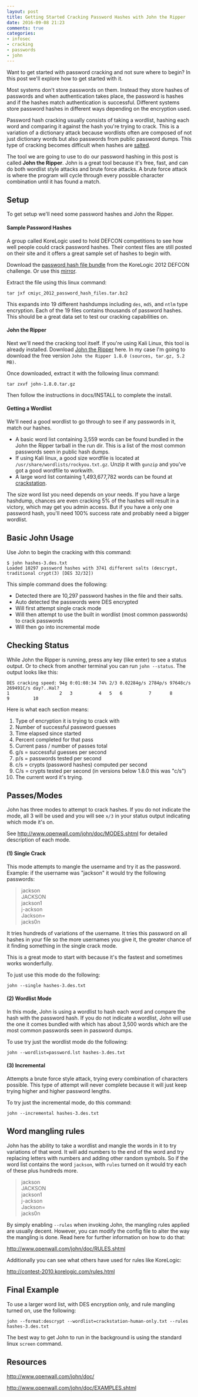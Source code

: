 ```yaml
---
layout: post
title: Getting Started Cracking Password Hashes with John the Ripper
date: 2016-09-08 21:23
comments: true
categories:
- infosec
- cracking
- passwords
- john
---
```

Want to get started with password cracking and not sure where to begin? In this post we'll explore how to get started with it.

Most systems don't store passwords on them. Instead they store hashes of passwords and when authentication takes place, the password is hashes and if the hashes match authentication is successful. Different systems store password hashes in different ways depending on the encryption used. 

Password hash cracking usually consists of taking a wordlist, hashing each word and comparing it against the hash you're trying to crack. This is a variation of a dictionary attack because wordlists often are composed of not just dictionary words but also passwords from public password dumps. This type of cracking becomes difficult when hashes are [salted](https://en.wikipedia.org/wiki/Salt_(cryptography)).

The tool we are going to use to do our password hashing in this post is called **John the Ripper**. John is a great tool because it's free, fast, and can do both wordlist style attacks and brute force attacks. A brute force attack is where the program will cycle through every possible character combination until it has found a match.

## Setup

To get setup we'll need some password hashes and John the Ripper.

#### Sample Password Hashes

A group called KoreLogic used to hold DEFCON competitions to see how well people could crack password hashes. Their contest files are still posted on their site and it offers a great sample set of hashes to begin with.

Download the [password hash file bundle](http://contest-2012.korelogic.com/) from the KoreLogic 2012 DEFCON challenge.
Or use this [mirror](/images/cmiyc_2012_password_hash_files.tar.bz2).

Extract the file using this linux command:

```
tar jxf cmiyc_2012_password_hash_files.tar.bz2
```

This expands into 19 different hashdumps including `des`, `md5`, and `ntlm` type encryption. Each of the 19 files contains thousands of password hashes. This should be a great data set to test our cracking capabilities on.

#### John the Ripper
Next we'll need the cracking tool itself. If you're using Kali Linux, this tool is already installed. Download [John the Ripper](http://www.openwall.com/john/) here. In my case I'm going to download the free version `John the Ripper 1.8.0 (sources, tar.gz, 5.2 MB)`.

Once downloaded, extract it with the following linux command:

```
tar zxvf john-1.8.0.tar.gz
```

Then follow the instructions in docs/INSTALL to complete the install. 


#### Getting a Wordlist

We'll need a good wordlist to go through to see if any passwords in it, match our hashes. 

* A basic word list containing 3,559 words can be found bundled in the John the Ripper tarball in the run dir. This is a list of the most common passwords seen in public hash dumps.
* If using Kali linux, a good size wordfile is located at `/usr/share/wordlists/rockyou.txt.gz`. Unzip it with `gunzip` and you've got a good wordfile to workwith.
* A large word list containing 1,493,677,782 words can be found at [crackstation](https://crackstation.net/buy-crackstation-wordlist-password-cracking-dictionary.htm).

The size word list you need depends on your needs. If you have a large hashdump, chances are even cracking 5% of the hashes will result in a victory, which may get you admin access. But if you have a only one password hash, you'll need 100% success rate and probably need a bigger wordlist. 


## Basic John Usage

Use John to begin the cracking with this command:

```
$ john hashes-3.des.txt
Loaded 10297 password hashes with 3741 different salts (descrypt, traditional crypt(3) [DES 32/32])
```

This simple command does the following:

* Detected there are 10,297 password hashes in the file and their salts.
* Auto detected the passwords were DES encrypted
* Will first attempt single crack mode
* Will then attempt to use the built in wordlist (most common passwords) to crack passwords
* Will then go into incremental mode

## Checking Status

While John the Ripper is running, press any key (like enter) to see a status output. Or to check from another terminal you can run `john --status`.  The output looks like this:

```
DES cracking speed: 94g 0:01:08:34 74% 2/3 0.02284g/s 2784p/s 97648c/s 269491C/s day?..Hal?
1                   2   3          4   5   6          7       8        9         10
```

Here is what each section means:

1. Type of encryption it is trying to crack with
2. Number of successful password guesses
3. Time elapsed since started
4. Percent completed for that pass
5. Current pass / number of passes total
6. g/s = successful guesses per second
7. p/s = passwords tested per second
8. c/s = crypts (password hashes) computed per second
9. C/s = crypts tested per second (in versions below 1.8.0 this was "c/s")
10. The current word it's trying.

## Passes/Modes

John has three modes to attempt to crack hashes. If you do not indicate the mode, all 3 will be used and you will see `x/3` in your status output indicating which mode it's on.

See http://www.openwall.com/john/doc/MODES.shtml for detailed description of each mode.

#### (1) Single Crack ####
This mode attempts to mangle the username and try it as the password. Example: if the username was "jackson" it would try the following passwords:

> jackson <br>
> JACKSON <br>
> jackson1 <br>
> j-ackson <br>
> Jackson= <br>
> jacks0n <br>

It tries hundreds of variations of the username. It tries this password on all hashes in your file so the more usernames you give it, the greater chance of it finding something in the single crack mode.

This is a great mode to start with because it's the fastest and sometimes works wonderfully.

To just use this mode do the following:

```
john --single hashes-3.des.txt
```


#### (2) Wordlist Mode ####
In this mode, John is using a wordlist to hash each word and compare the hash with the password hash. If you do not indicate a wordlist, John will use the one it comes bundled with which has about 3,500 words which are the most common passwords seen in password dumps. 

To use try just the wordlist mode do the following:

```
john --wordlist=password.lst hashes-3.des.txt
```

#### (3) Incremental ###

Attempts a brute force style attack, trying every combination of characters possible. This type of attempt will never complete because it will just keep trying higher and higher password lengths. 

To try just the incremental mode, do this command:

```
john --incremental hashes-3.des.txt
```

## Word mangling rules

John has the ability to take a wordlist and mangle the words in it to try variations of that word. It will add numbers to the end of the word and try replacing letters with numbers and adding other random symbols. So if the word list contains the word `jackson`, with `rules` turned on it would try each of these plus hundreds more.

> jackson <br>
> JACKSON <br>
> jackson1 <br>
> j-ackson <br>
> Jackson= <br>
> jacks0n <br>

By simply enabling `--rules` when invoking John, the mangling rules applied are usually decent. However, you can modify the config file to alter the way the mangling is done. Read here for further information on how to do that:

http://www.openwall.com/john/doc/RULES.shtml

Additionally you can see what others have used for rules like KoreLogic:

http://contest-2010.korelogic.com/rules.html

## Final Example

To use a larger word list, with DES encryption only, and rule mangling turned on, use the following:

```
john --format:descrypt --wordlist=crackstation-human-only.txt --rules hashes-3.des.txt
```

The best way to get John to run in the background is using the standard linux `screen` command.


## Resources

http://www.openwall.com/john/doc/

http://www.openwall.com/john/doc/EXAMPLES.shtml


